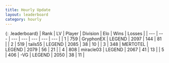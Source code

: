 ```yaml
---
title: Hourly Update
layout: leaderboard
category: hourly
---
```


{: .leaderboard}
| Rank | LV | Player | Division | Elo | Wins | Losses |
| --- | --- | --- | --- | --- | --- | --- |
| <span data-change="0">1</span> | 759 | <span title="ID: 315148">GryphonEX</span> | LEGEND | <span data-change="0">2097</span> | <span data-change="0">144</span> | <span data-change="0">81</span> |
| <span data-change="1">2</span> | 519 | <span title="ID: 170123">tails55</span> | LEGEND | <span data-change="8">2085</span> | <span data-change="1">38</span> | <span data-change="0">10</span> |
| <span data-change="-1">3</span> | 348 | <span title="ID: 398821">MERTOTEL</span> | LEGEND | <span data-change="0">2079</span> | <span data-change="0">56</span> | <span data-change="0">21</span> |
| <span data-change="0">4</span> | 808 | <span title="ID: 416373">miracle03</span> | LEGEND | <span data-change="9">2067</span> | <span data-change="2">41</span> | <span data-change="0">13</span> |
| <span data-change="0">5</span> | 406 | <span title="ID: 92077">-VG</span> | LEGEND | <span data-change="0">2050</span> | <span data-change="0">38</span> | <span data-change="0">11</span> |